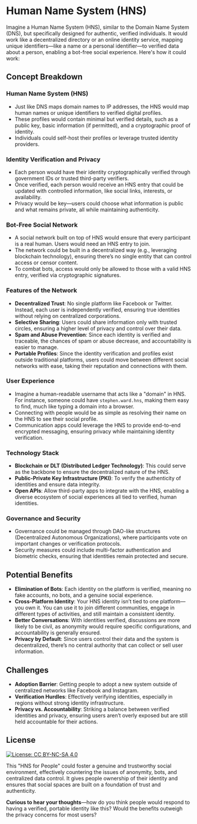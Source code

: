 # Human Name System (HNS)

Imagine a Human Name System (HNS), similar to the Domain Name System (DNS), but specifically designed for authentic, verified individuals. It would work like a decentralized directory or an online identity service, mapping unique identifiers—like a name or a personal identifier—to verified data about a person, enabling a bot-free social experience. Here's how it could work:

## Concept Breakdown

### Human Name System (HNS)

- Just like DNS maps domain names to IP addresses, the HNS would map human names or unique identifiers to verified digital profiles.
- These profiles would contain minimal but verified details, such as a public key, basic information (if permitted), and a cryptographic proof of identity.
- Individuals could self-host their profiles or leverage trusted identity providers.

### Identity Verification and Privacy

- Each person would have their identity cryptographically verified through government IDs or trusted third-party verifiers.
- Once verified, each person would receive an HNS entry that could be updated with controlled information, like social links, interests, or availability.
- Privacy would be key—users could choose what information is public and what remains private, all while maintaining authenticity.

### Bot-Free Social Network

- A social network built on top of HNS would ensure that every participant is a real human. Users would need an HNS entry to join.
- The network could be built in a decentralized way (e.g., leveraging blockchain technology), ensuring there’s no single entity that can control access or censor content.
- To combat bots, access would only be allowed to those with a valid HNS entry, verified via cryptographic signatures.

### Features of the Network

- **Decentralized Trust**: No single platform like Facebook or Twitter. Instead, each user is independently verified, ensuring true identities without relying on centralized corporations.
- **Selective Sharing**: Users could share information only with trusted circles, ensuring a higher level of privacy and control over their data.
- **Spam and Abuse Prevention**: Since each identity is verified and traceable, the chances of spam or abuse decrease, and accountability is easier to manage.
- **Portable Profiles**: Since the identity verification and profiles exist outside traditional platforms, users could move between different social networks with ease, taking their reputation and connections with them.

### User Experience

- Imagine a human-readable username that acts like a "domain" in HNS. For instance, someone could have `stephen.ward.hns`, making them easy to find, much like typing a domain into a browser.
- Connecting with people would be as simple as resolving their name on the HNS to see their social profile.
- Communication apps could leverage the HNS to provide end-to-end encrypted messaging, ensuring privacy while maintaining identity verification.

### Technology Stack

- **Blockchain or DLT (Distributed Ledger Technology)**: This could serve as the backbone to ensure the decentralized nature of the HNS.
- **Public-Private Key Infrastructure (PKI)**: To verify the authenticity of identities and ensure data integrity.
- **Open APIs**: Allow third-party apps to integrate with the HNS, enabling a diverse ecosystem of social experiences all tied to verified, human identities.

### Governance and Security

- Governance could be managed through DAO-like structures (Decentralized Autonomous Organizations), where participants vote on important changes or verification protocols.
- Security measures could include multi-factor authentication and biometric checks, ensuring that identities remain protected and secure.

## Potential Benefits

- **Elimination of Bots**: Each identity on the platform is verified, meaning no fake accounts, no bots, and a genuine social experience.
- **Cross-Platform Identity**: Your HNS identity isn’t tied to one platform—you own it. You can use it to join different communities, engage in different types of activities, and still maintain a consistent identity.
- **Better Conversations**: With identities verified, discussions are more likely to be civil, as anonymity would require specific configurations, and accountability is generally ensured.
- **Privacy by Default**: Since users control their data and the system is decentralized, there’s no central authority that can collect or sell user information.

## Challenges

- **Adoption Barrier**: Getting people to adopt a new system outside of centralized networks like Facebook and Instagram.
- **Verification Hurdles**: Effectively verifying identities, especially in regions without strong identity infrastructure.
- **Privacy vs. Accountability**: Striking a balance between verified identities and privacy, ensuring users aren’t overly exposed but are still held accountable for their actions.

## License
[![License: CC BY-NC-SA 4.0](https://img.shields.io/badge/License-CC%20BY--NC--SA%204.0-lightgrey.svg)](https://creativecommons.org/licenses/by-nc-sa/4.0/)


This "HNS for People" could foster a genuine and trustworthy social environment, effectively countering the issues of anonymity, bots, and centralized data control. It gives people ownership of their identity and ensures that social spaces are built on a foundation of trust and authenticity.

**Curious to hear your thoughts**—how do you think people would respond to having a verified, portable identity like this? Would the benefits outweigh the privacy concerns for most users?

